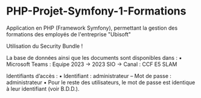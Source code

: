 # PHP-Projet-Symfony-1-Formations
Application en PHP (Framework Symfony), permettant la gestion des formations des employés de l'entreprise "Ubisoft"

Utilisation du Security Bundle !

La base de données ainsi que les documents sont disponibles dans :
▪ Microsoft Teams : Equipe 2023 -> 2023 SIO -> Canal : CCF E5 SLAM

Identifiants d’accès :
▪ Identifiant : administrateur – Mot de passe : administrateur
▪ Pour le reste des utilisateurs, le mot de passe est identique à leur identifiant (voir B.D.D.).
